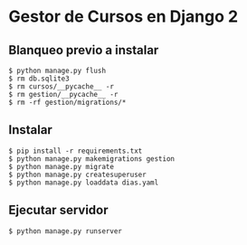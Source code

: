 # Gestor de Cursos en Django 2

## Blanqueo previo a instalar

```
$ python manage.py flush
$ rm db.sqlite3
$ rm cursos/__pycache__ -r
$ rm gestion/__pycache__ -r
$ rm -rf gestion/migrations/*
```

## Instalar
```
$ pip install -r requirements.txt
$ python manage.py makemigrations gestion 
$ python manage.py migrate 
$ python manage.py createsuperuser
$ python manage.py loaddata dias.yaml
```

## Ejecutar servidor
```
$ python manage.py runserver
```

